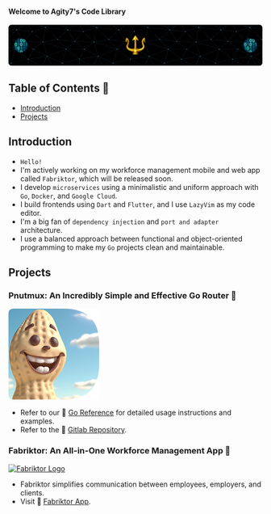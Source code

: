 #### Welcome to Agity7's Code Library

[![Header](./img/header.png)](https://gitlab.com/agity)

## Table of Contents 📒

- [Introduction](#Introduction)
- [Projects](#projects)

## Introduction

- `Hello!`
- I'm actively working on my workforce management mobile and web app called `Fabriktor`, which will be released soon.
- I develop `microservices` using a minimalistic and uniform approach with `Go`, `Docker`, and `Google Cloud`.
- I build frontends using `Dart` and `Flutter`, and I use `LazyVim` as my code editor.
- I'm a big fan of `dependency injection` and `port and adapter` architecture.
- I use a balanced approach between functional and object-oriented programming to make my `Go` projects clean and maintainable.

## Projects

### Pnutmux: An Incredibly Simple and Effective Go Router 🥜

[![Header](./img/pnutmux-2.png)](https://gitlab.com/fruitygo/pnutmux)

- Refer to our 🔗 [Go Reference](https://pkg.go.dev/gitlab.com/fruitygo/pnutmux) for detailed usage instructions and examples.
- Refer to the 🔗 [Gitlab Repository](https://gitlab.com/fruitygo/pnutmux).

### Fabriktor: An All-in-One Workforce Management App 🔨

[![Fabriktor Logo](https://backend.fabriktor.com/filehub/img/gitlab/screwdriver.gif)](https://fabriktor.com)

- Fabriktor simplifies communication between employees, employers, and clients.
- Visit 🔗 [Fabriktor App](https://fabriktor.com).
